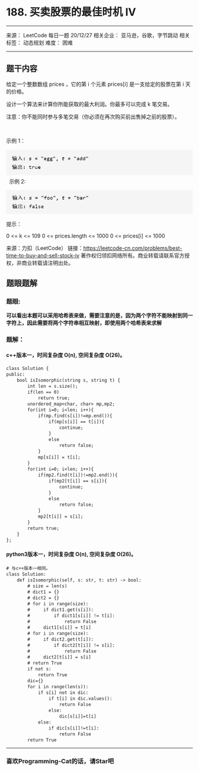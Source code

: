 # 188. 买卖股票的最佳时机 IV
***
来源： LeetCode 每日一题 20/12/27
相关企业： 亚马逊，谷歌，字节跳动
相关标签： 动态规划
难度： 困难
***
## 题干内容
给定一个整数数组 prices ，它的第 i 个元素 prices[i] 是一支给定的股票在第 i 天的价格。

设计一个算法来计算你所能获取的最大利润。你最多可以完成 k 笔交易。

注意：你不能同时参与多笔交易（你必须在再次购买前出售掉之前的股票）。

 

示例 1：


![](https://github.com/jinghehehe/pictures/blob/main/205-1.png)
 
示例 2:


![](https://github.com/jinghehehe/pictures/blob/main/205-2.png)

提示：

0 <= k <= 109
0 <= prices.length <= 1000
0 <= prices[i] <= 1000

来源：力扣（LeetCode）
链接：https://leetcode-cn.com/problems/best-time-to-buy-and-sell-stock-iv
著作权归领扣网络所有。商业转载请联系官方授权，非商业转载请注明出处。

## 题眼题解
### 题眼:
**可以看出本题可以采用哈希表来做，需要注意的是，因为两个字符不能映射到同一字符上，因此需要将两个字符串相互映射，即使用两个哈希表来求解**

### 题解：
#### c++版本一，时间复杂度 O(n), 空间复杂度 O(26)。
```language
class Solution {
public:
    bool isIsomorphic(string s, string t) {
        int len = s.size();
        if(len == 0)
            return true;
        unordered_map<char, char> mp,mp2;
        for(int i=0; i<len; i++){
            if(mp.find(s[i])!=mp.end()){
                if(mp[s[i]] == t[i]){    
                    continue;
                }   
                else
                    return false;
            }
            mp[s[i]] = t[i];
        }
        for(int i=0; i<len; i++){
            if(mp2.find(t[i])!=mp2.end()){
                if(mp2[t[i]] == s[i]){    
                    continue;
                }   
                else
                    return false;
            }
            mp2[t[i]] = s[i];
        }
        return true;
    }
};
```
#### python3版本一，时间复杂度 O(n), 空间复杂度 O(26)。
```language
# 与c++版本一相同。
class Solution:
    def isIsomorphic(self, s: str, t: str) -> bool:
        # size = len(s)
        # dict1 = {}
        # dict2 = {}
        # for i in range(size):
        #     if dict1.get(s[i]):
        #         if dict1[s[i]] != t[i]:
        #             return False
        #     dict1[s[i]] = t[i] 
        # for i in range(size):
        #     if dict2.get(t[i]):
        #         if dict2[t[i]] != s[i]:
        #             return False
        #     dict2[t[i]] = s[i] 
        # return True
        if not s:
            return True
        dic={}
        for i in range(len(s)):
            if s[i] not in dic:
                if t[i] in dic.values():
                    return False
                else:
                    dic[s[i]]=t[i]
            else:
                if dic[s[i]]!=t[i]:
                    return False
        return True
```
***

### **喜欢Programming-Cat的话，请Star吧**



